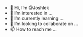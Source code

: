 - 👋 Hi, I’m @Joshlek
- 👀 I’m interested in ...
- 🌱 I’m currently learning ...
- 💞️ I’m looking to collaborate on ...
- 📫 How to reach me ...

<!---
Joshlek/Joshlek is a ✨ special ✨ repository because its `README.md` (this file) appears on your GitHub profile.
You can click the Preview link to take a look at your changes.
--->
